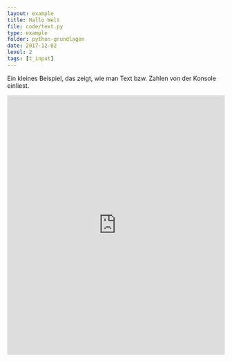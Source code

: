 ```yaml
---
layout: example
title: Hallo Welt
file: code/text.py
type: example
folder: python-grundlagen
date: 2017-12-02
level: 2
tags: [t_input]
---
```


Ein kleines Beispiel, das zeigt, wie man Text bzw. Zahlen von der Konsole einliest.


<iframe src="https://trinket.io/embed/python/39d81da02f" width="100%" height="600" frameborder="0" marginwidth="0" marginheight="0" allowfullscreen></iframe>

